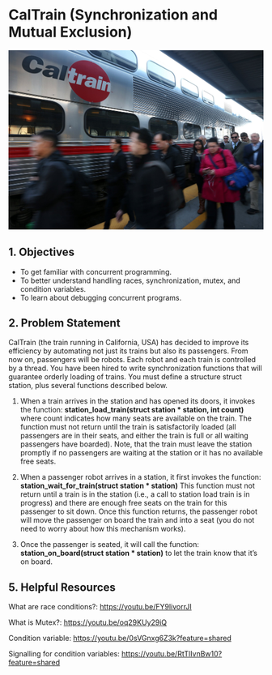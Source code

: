 # CalTrain (Synchronization and Mutual Exclusion)

![CalTrain](caltrain.jpg)

## 1. Objectives

* To get familiar with concurrent programming.
* To better understand handling races, synchronization, mutex, and condition variables.
* To learn about debugging concurrent programs.

## 2. Problem Statement

CalTrain (the train running in California, USA) has decided to improve its efficiency by automating not just its trains but also its passengers. From now on, passengers will be robots. Each robot and each train is controlled by a thread. You have been hired to write synchronization functions that will guarantee orderly loading of trains. You must define a structure struct station, plus several functions described below.

1. When a train arrives in the station and has opened its doors, it invokes the function: **station_load_train(struct station * station, int count)** where count indicates how many seats are available on the train. The function must not return until the train is satisfactorily loaded (all passengers are in their seats, and either the train is full or all waiting passengers have boarded). Note, that the train must leave the station promptly if no passengers are waiting at the station or it has no available free seats.

2. When a passenger robot arrives in a station, it first invokes the function: **station_wait_for_train(struct station * station)** This function must not return until a train is in the station (i.e., a call to station load train is in progress) and there are enough free seats on the train for this passenger to sit down. Once this function returns, the passenger robot will move the passenger on board the train and into a seat (you do not need to worry about how this mechanism works).

3. Once the passenger is seated, it will call the function: **station_on_board(struct station * station)** to let the train know that it’s on board.



## 5. Helpful Resources

What are race conditions?:
https://youtu.be/FY9livorrJI

What is Mutex?:
https://youtu.be/oq29KUy29iQ

Condition variable:
https://youtu.be/0sVGnxg6Z3k?feature=shared

Signalling for condition variables:
https://youtu.be/RtTlIvnBw10?feature=shared
